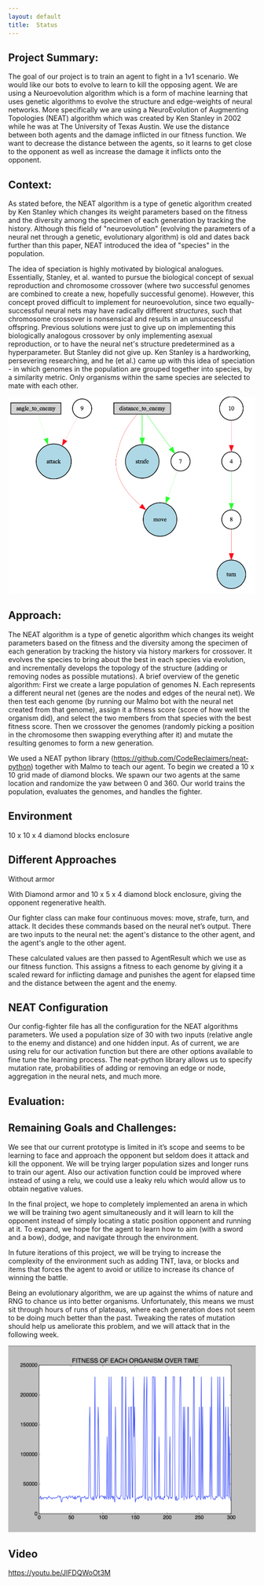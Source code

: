 ```yaml
---
layout: default
title:  Status
---
```

## Project Summary:
The goal of our project is to train an agent to fight in a 1v1 scenario. We would like our bots to evolve to learn to kill the opposing agent.  We are using a Neuroevolution algorithm which is a form of machine learning that uses genetic algorithms to evolve the structure and edge-weights of neural networks. More specifically we are using a NeuroEvolution of Augmenting Topologies (NEAT) algorithm which was created by Ken Stanley in 2002 while he was at The University of Texas Austin. We use the distance between both agents and the damage inflicted in our fitness function. We want to decrease the distance between the agents, so it learns to get close to the opponent as well as increase the damage it inflicts onto the opponent.

## Context:
As stated before, the NEAT algorithm is a type of genetic algorithm created by Ken Stanley which changes its weight parameters based on the fitness and the diversity among the specimen of each generation by tracking the history.  Although this field of "neuroevolution" (evolving the parameters of a neural net through a genetic, evolutionary algorithm) is old and dates back further than this paper, NEAT introduced the idea of "species" in the population.  

The idea of speciation is highly motivated by biological analogues.  Essentially, Stanley, et al. wanted to pursue the biological concept of sexual reproduction and chromosome crossover (where two successful genomes are combined to create a new, hopefully successful genome).  However, this concept proved difficult to implement for neuroevolution, since two equally-successful neural nets may have radically different *structures*, such that chromosome crossover is nonsensical and results in an unsuccessful offspring.  Previous solutions were just to give up on implementing this biologically analogous crossover by only implementing asexual reproduction, or to have the neural net's structure predetermined as a hyperparameter.  But Stanley did not give up.  Ken Stanley is a hardworking, persevering researching, and he (et al.) came up with this idea of speciation - in which genomes in the population are grouped together into species, by a similarity metric.  Only organisms within the same species are selected to mate with each other.

![Structure of an example net](pics/genome.png)


## Approach:
The NEAT algorithm is a type of genetic algorithm which changes its weight parameters based on the fitness and the diversity among the specimen of each generation by tracking the history via history markers for crossover.  It evolves the species to bring about the best in each species via evolution, and incrementally develops the topology of the structure (adding or removing nodes as possible mutations).  A brief overview of the genetic algorithm: First we create a large population of genomes N. Each represents a different neural net (genes are the nodes and edges of the neural net).  We then test each genome (by running our Malmo bot with the neural net created from that genome), assign it a fitness score (score of how well the organism did), and select the two members from that species with the best fitness score. Then we crossover the genomes (randomly picking a position in the chromosome then swapping everything after it) and mutate the resulting genomes to form a new generation. 

We used a NEAT python library (https://github.com/CodeReclaimers/neat-python) together with Malmo to teach our agent. To begin we created a 10 x 10 grid made of diamond blocks. We spawn our two agents at the same location and randomize the yaw between 0 and 360. Our world trains the population, evaluates the genomes, and handles the fighter. 
 
## Environment
10 x 10 x 4 diamond blocks enclosure 

## Different Approaches
Without armor 

With Diamond armor and 10 x 5 x 4 diamond block enclosure, giving the opponent regenerative health.

Our fighter class can make four continuous moves: move, strafe, turn, and attack. It decides these commands based on the neural net’s output.  There are two inputs to the neural net: the agent's distance to the other agent, and the agent's angle to the other agent.

These calculated values are then passed to AgentResult which we use as our fitness function. This assigns a fitness to each genome by giving it a scaled reward for inflicting damage and punishes the agent for elapsed time and the distance between the agent and the enemy.
 
## NEAT Configuration
 
Our config-fighter file has all the configuration for the NEAT algorithms parameters. We used a population size of 30 with two inputs (relative angle to the enemy and distance) and one hidden input. As of current, we are using relu for our activation function but there are other options available to fine tune the learning process. The neat-python library allows us to specify mutation rate, probabilities of adding or removing an edge or node, aggregation in the neural nets, and much more. 


## Evaluation: 

## Remaining Goals and Challenges:
We see that our current prototype is limited in it’s scope and seems to be learning to face and approach the opponent but seldom does it attack and kill the opponent. We will be trying larger population sizes and longer runs to train our agent. Also our activation function could be improved where instead of using a relu, we could use a leaky relu which would allow us to obtain negative values.
 
In the final project, we hope to completely implemented an arena in which we will be training two agent simultaneously and it will learn to kill the opponent instead of simply locating a static position opponent and running at it. To expand, we hope for the agent to learn how to aim (with a sword and a bow), dodge, and navigate through the environment.
 
In future iterations of this project, we will be trying to increase the complexity of the environment such as adding TNT, lava, or blocks and items that forces the agent to avoid or utilize to increase its chance of winning the battle.

Being an evolutionary algorithm, we are up against the whims of nature and RNG to chance us into better organisms.  Unfortunately, this means we must sit through hours of runs of plateaus, where each generation does not seem to be doing much better than the past.  Tweaking the rates of mutation should help us ameliorate this problem, and we will attack that in the following week.

![](pics/status_fitness.png)

## Video
https://youtu.be/JIFDQWoOt3M
